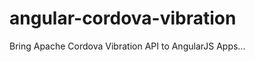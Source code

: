 angular-cordova-vibration
=========================

Bring Apache Cordova Vibration API to AngularJS Apps...
